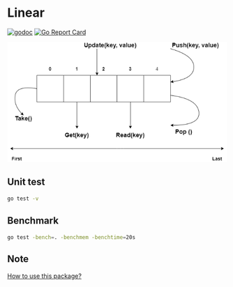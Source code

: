 # Linear

[![godoc](https://godoc.org/github.com/golang-common-packages/linear?status.svg)](https://pkg.go.dev/github.com/golang-common-packages/linear)
[![Go Report Card](https://goreportcard.com/badge/github.com/golang-common-packages/linear)](https://goreportcard.com/report/github.com/golang-common-packages/linear)

![Linear](images/linear.png)

## Unit test

```bash
go test -v
```

## Benchmark

```bash
go test -bench=. -benchmem -benchtime=20s
```

## Note
[How to use this package?](https://github.com/golang-common-packages/storage)